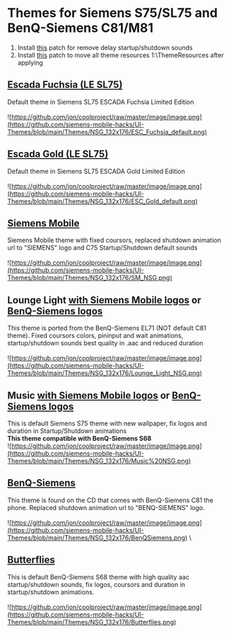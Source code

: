 # Themes for Siemens S75/SL75 and BenQ-Siemens C81/M81
1. Install [this](https://patches.kibab.com/patches/search.php5?action=search&kw=%D3%E1%F0%E0%F2%FC+%E7%E0%E4%E5%F0%E6%EA%F3+%E7%E2%F3%EA%E0+%EF%F0%E8+%E2%EA%EB%FE%F7%E5%ED%E8%E8+%E8+%E2%FB%EA%EB%FE%F7%E5%ED%E8%E8) patch for remove delay startup/shutdown sounds
2. Install [this](https://patches.kibab.com/patches/search.php5?action=search&kw=%C7%E0%E4%E0%F2%FC+%E4%E8%F0%E5%EA%F2%EE%F0%E8%FE+%F0%E5%F1%F3%F0%F1%EE%E2+%F2%E5%EC%FB) patch to move all theme resources 1:\ThemeResources after applying
## [Escada Fuchsia (LE SL75)](https://github.com/siemens-mobile-hacks/UI-Themes/raw/refs/heads/main/Themes/NSG_132x176/Escada%20Fuchsia%20LE.sdt) 
Default theme in Siemens SL75 ESCADA Fuchsia Limited Edition  \
\
![https://github.com/jon/coolproject/raw/master/image/image.png](https://github.com/siemens-mobile-hacks/UI-Themes/blob/main/Themes/NSG_132x176/ESC_Fuchsia_default.png)
## [Escada Gold (LE SL75)](https://github.com/siemens-mobile-hacks/UI-Themes/raw/refs/heads/main/Themes/NSG_132x176/Escada%20Gold%20LE.sdt) 
Default theme in Siemens SL75 ESCADA Gold Limited Edition  \
\
![https://github.com/jon/coolproject/raw/master/image/image.png](https://github.com/siemens-mobile-hacks/UI-Themes/blob/main/Themes/NSG_132x176/ESC_Gold_default.png)
## [Siemens Mobile](https://github.com/siemens-mobile-hacks/UI-Themes/raw/refs/heads/main/Themes/NSG_132x176/Siemens%20Mobile.sdt) 
Siemens Mobile theme with fixed coursors, replaced shutdown animation url to "SIEMENS" logo and C75 Startup/Shutdown default sounds \
\
![https://github.com/jon/coolproject/raw/master/image/image.png](https://github.com/siemens-mobile-hacks/UI-Themes/blob/main/Themes/NSG_132x176/SM_NSG.png)
## Lounge Light [with Siemens Mobile logos](https://github.com/siemens-mobile-hacks/UI-Themes/raw/refs/heads/main/Themes/NSG_132x176/Lounge%20Light_SM_Logo.sdt) or [BenQ-Siemens logos](https://github.com/siemens-mobile-hacks/UI-Themes/raw/refs/heads/main/Themes/NSG_132x176/Lounge%20Light_BS_Logo.sdt) 
This theme is ported from the BenQ-Siemens EL71 (NOT default C81 theme). Fixed coursors colors, pininput and wait animations, startup/shutdown sounds best quality in .aac and reduced duration \
\
![https://github.com/jon/coolproject/raw/master/image/image.png](https://github.com/siemens-mobile-hacks/UI-Themes/blob/main/Themes/NSG_132x176/Lounge_Light_NSG.png)
## Music [with Siemens Mobile logos](https://github.com/siemens-mobile-hacks/UI-Themes/raw/refs/heads/main/Themes/NSG_132x176/Music_SM_Logo.sdt) or [BenQ-Siemens logos](https://github.com/siemens-mobile-hacks/UI-Themes/raw/refs/heads/main/Themes/NSG_132x176/Music_BS_Logo.sdt) 
This is default Siemens S75 theme with new wallpaper, fix logos and duration in Startup/Shutdown animations \
__This theme compatible with BenQ-Siemens S68__
\
![https://github.com/jon/coolproject/raw/master/image/image.png](https://github.com/siemens-mobile-hacks/UI-Themes/blob/main/Themes/NSG_132x176/Music%20NSG.png)
## [BenQ-Siemens](https://github.com/siemens-mobile-hacks/UI-Themes/raw/refs/heads/main/Themes/NSG_132x176/BenQ-Siemens.sdt) 
This theme is found on the CD that comes with BenQ-Siemens C81 the phone. Replaced shutdown animation url to "BENQ-SIEMENS" logo. \
\
![https://github.com/jon/coolproject/raw/master/image/image.png](https://github.com/siemens-mobile-hacks/UI-Themes/blob/main/Themes/NSG_132x176/BenQSiemens.png)
\
## [Butterflies](https://github.com/siemens-mobile-hacks/UI-Themes/raw/refs/heads/main/Themes/NSG_132x176/Butterflies.sdt) 
This is default BenQ-Siemens S68 theme with high quality aac startup/shutdown sounds, fix logos, coursors and duration in startup/shutdown animations. \
\
![https://github.com/jon/coolproject/raw/master/image/image.png](https://github.com/siemens-mobile-hacks/UI-Themes/blob/main/Themes/NSG_132x176/Butterflies.png)
